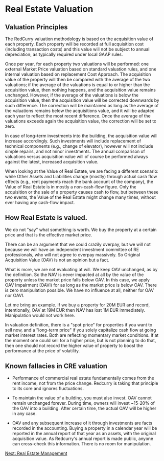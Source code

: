 # Real Estate Valuation

## Valuation Principles
The RedCurry valuation methodology is based on the acquisition value of each property. Each property will be recorded at full acquisition cost (including transaction costs) and this value will not be subject to annual depreciation, as typically required under local GAAP rules. 

Once per year, for each property two valuations will be performed: one external Market Price valuation based on standard valuation rules, and one internal valuation based on replacement Cost Approach. The acquisition value of the property will then be compared with the average of the two valuations; if the average of the valuations is equal to or higher than the acquisition value, then nothing happens, and the acquisition value remains unchanged. However, if the average of the valuations is below the acquisition value, then the acquisition value will be corrected downwards by such difference. The correction will be maintained as long as the average of the valuations remains below the acquisitions value, and it will be adapted each year to reflect the most recent difference. Once the average of the valuations exceeds again the acquisition value, the correction will be set to zero.

In case of long-term investments into the building, the acquisition value will increase accordingly. Such investments will include replacement of technical components (e.g., change of elevator), however will not include simple repairs, and not minor investments. The annual comparison of valuations versus acquisition value will of course be performed always against the latest, increased acquisition value. 

When looking at the Value of Real Estate, we are facing a different scenario: while Other Assets and Liabilities change (mostly) through actual cash flow effects (e.g., rent payments reach the bank account of the company), the Value of Real Estate is in mostly a non-cash-flow figure. Only the acquisition or the sale of a property causes cash to flow, but between these two events, the Value of the Real Estate might change many times, without ever having any cash-flow impact. 

## How Real Estate is valued. 
We do not "say" what something is worth. We buy the property at a certain price and that is the effective market price.

There can be an argument that we could crazily overpay, but we will not because we will have an independent investment committee of RE professionals, who will not agree to overpay massively.
So Original Acquisition Value (OAV) is not an opinion but a fact.

What is more, we are not evaluating at will. We keep OAV unchanged, as by the definition. So the NAV is never impacted at all by the value of the property unless the market price falls below OAV. In this case, we apply OAV Impairment (OAVI) for as long as the market price is below OAV. There is zero manipulation possible. We have no influence at all, neither for OAV nor OAVI.

Let me bring an example. If we buy a property for 20M EUR and record, intentionally, OAV at 19M EUR then NAV has lost 1M EUR immediately. Manipulation would not work here.

In valuation definition, there is  a "spot price" for properties if you want to sell now, and a "long-term price" if you solely capitalize cash flow at going market interest rates. Both are reflecting momentary market conditions. If at the moment one could sell for a higher price, but is not planning to do that, then one should not  record the higher value of property to boost the performance at the price of volatility.

## Known fallacies in CRE valuation
* Performance of commercial real estate fundamentally comes from the rent income, not from the price change. Redcurry is taking that principle to its core and ignores fluctuations.

* To maintain the value of a building, you must also invest. OAV cannot remain unchanged forever. During time, owners will invest ~15-20% of the OAV into a building. After certain time, the actual OAV will be higher in any case.

* OAV and any subsequent increase of it through investments are facts recorded in the accounting. Buying a property in a calendar year will be reported in the annual report of that year as an assets, with the original acquisition value. As Redcurry's annual report is made public, anyone can cross-check this information. There is no room for manipulation.

[Next: Real Estate Management](/asset/real/real.md)